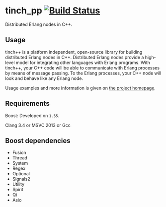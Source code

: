 # tinch_pp [![Build Status](https://travis-ci.org/fire/tinch_pp.svg?branch=master)](https://travis-ci.org/fire/tinch_pp)

Distributed Erlang nodes in C++.

## Usage

tinch++ is a platform independent, open-source library for building distributed Erlang nodes in C++. Distributed Erlang nodes provide a high-level model for integrating other languages with Erlang programs. With tinch++, your C++ code will be able to communicate with Erlang processes by means of message passing. To the Erlang processes, your C++ node will look and behave like any Erlang node.

Usage examples and more information is given on [the project homepage](http://www.adamtornhill.com/code/tinchpp.htm).

## Requirements 

Boost: Developed on `1.55`.

Clang 3.4 or MSVC 2013 or Gcc

## Boost dependencies

- Fusion
- Thread
- System
- Regex
- Optional
- Signals2
- Utility
- Spirit
- Qi
- Asio

